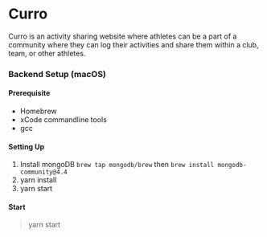 # Curro
Curro is an activity sharing website where athletes can be a part of a community where they can log their activities and share them within a club, team, or other athletes.

### Backend Setup (macOS)
#### Prerequisite
- Homebrew 
- xCode commandline tools
- gcc

#### Setting Up
1. Install mongoDB 
`brew tap mongodb/brew` then
`brew install mongodb-community@4.4`
2. yarn install
3. yarn start

#### Start
> yarn start
